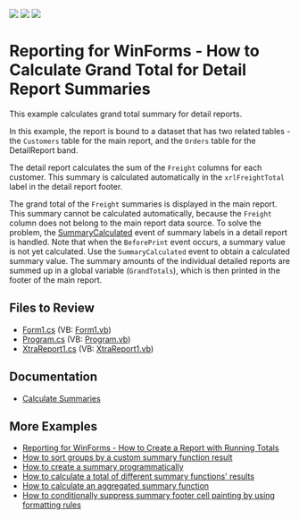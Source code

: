 <!-- default badges list -->
![](https://img.shields.io/endpoint?url=https://codecentral.devexpress.com/api/v1/VersionRange/128598786/22.2.6%2B)
[![](https://img.shields.io/badge/Open_in_DevExpress_Support_Center-FF7200?style=flat-square&logo=DevExpress&logoColor=white)](https://supportcenter.devexpress.com/ticket/details/E633)
[![](https://img.shields.io/badge/📖_How_to_use_DevExpress_Examples-e9f6fc?style=flat-square)](https://docs.devexpress.com/GeneralInformation/403183)
<!-- default badges end -->
# Reporting for WinForms - How to Calculate Grand Total for Detail Report Summaries


This example calculates grand total summary for detail reports.

In this example, the report is bound to a dataset that has two related tables - the `Customers` table for the main report, and the `Orders` table for the DetailReport band. 

The detail report calculates the sum of the `Freight` columns for each customer. This summary is calculated automatically in the `xrlFreightTotal` label in the detail report footer.

The grand total of the `Freight` summaries is displayed in the main report. This summary cannot be calculated automatically, because the `Freight` column does not belong to the main report data source. To solve the problem, the [SummaryCalculated](https://docs.devexpress.com/XtraReports/DevExpress.XtraReports.UI.XRLabel.SummaryCalculated) event of summary labels in a detail report is handled. Note that when the `BeforePrint` event occurs, a summary value is not yet calculated. Use the `SummaryCalculated` event to obtain a calculated summary value. The summary amounts of the individual detailed reports are summed up in a global variable (`GrandTotals`), which is then printed in the footer of the main report.

## Files to Review

* [Form1.cs](CS/Form1.cs) (VB: [Form1.vb](VB/Form1.vb))
* [Program.cs](CS/Program.cs) (VB: [Program.vb](/VB/Program.vb))
* [XtraReport1.cs](CS/XtraReport1.cs) (VB: [XtraReport1.vb](VB/XtraReport1.vb))

## Documentation

- [Calculate Summaries](https://docs.devexpress.com/XtraReports/401920/detailed-guide-to-devexpress-reporting/shape-report-data/calculate-summaries)

## More Examples

- [Reporting for WinForms - How to Create a Report with Running Totals](https://github.com/DevExpress-Examples/reporting-winforms-summary-running-totals)
- [How to sort groups by a custom summary function result](https://github.com/DevExpress-Examples/Reporting_how-to-sort-groups-by-a-custom-summary-function-result-e2536)
- [How to create a summary programmatically](https://github.com/DevExpress-Examples/Reporting_how-to-create-a-summary-programmatically-e2388)
- [How to calculate a total of different summary functions' results](https://github.com/DevExpress-Examples/Reporting_how-to-calculate-a-total-of-different-summary-functions-results-e2391)
- [How to calculate an aggregated summary function](https://github.com/DevExpress-Examples/Reporting_how-to-calculate-an-aggregated-summary-function-e4342)
- [How to conditionally suppress summary footer cell painting by using formatting rules](https://github.com/DevExpress-Examples/Reporting_how-to-conditionally-suppress-summary-footer-cell-painting-by-using-formatting-t211184)

